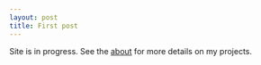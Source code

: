 ```yaml
---
layout: post
title: First post
---
```


Site is in progress. See the [about](/about) for more details on my projects.
